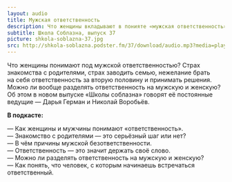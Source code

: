 ```yaml
---
layout: audio
title: Мужская ответственность
description: Что женщины вкладывают в понияте «мужская ответственность», и что такое ответственность в понимании мужчин.
subtitle: Школа Соблазна, выпуск 37
picture: shkola-soblazna-37.jpg
src: http://shkola-soblazna.podster.fm/37/download/audio.mp3?media=player
---
```


Что женщины понимают под мужской ответственностью? Страх знакомства с родителями, страх заводить семью, нежелание брать на себя ответственность за вторую половину и принимать решения. Можно ли вообще разделять ответственность на мужскую и женскую? Об этом в новом выпуске «Школы соблазна» говорят её постоянные ведущие — Дарья Герман и Николай Воробьёв.  

**В подкасте:**

— Как женщины и мужчины понимают «ответственность».  
— Знакомство с родителями — это серьёзный шаг или нет?  
— В чём причины мужской безответственности.  
— Ответственность — это значит держать своё слово.  
— Можно ли разделять ответственность на мужскую и женскую?  
— Как понять, что человек, с которым начинаешь встречаться ответственный.   

